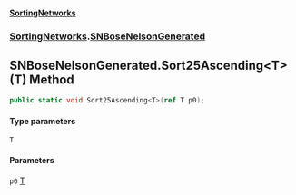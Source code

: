 #### [SortingNetworks](./index.md 'index')
### [SortingNetworks](./SortingNetworks.md 'SortingNetworks').[SNBoseNelsonGenerated](./SortingNetworks-SNBoseNelsonGenerated.md 'SortingNetworks.SNBoseNelsonGenerated')
## SNBoseNelsonGenerated.Sort25Ascending&lt;T&gt;(T) Method
```csharp
public static void Sort25Ascending<T>(ref T p0);
```
#### Type parameters
<a name='SortingNetworks-SNBoseNelsonGenerated-Sort25Ascending-T-(T)-T'></a>
`T`  
  
#### Parameters
<a name='SortingNetworks-SNBoseNelsonGenerated-Sort25Ascending-T-(T)-p0'></a>
`p0` [T](#SortingNetworks-SNBoseNelsonGenerated-Sort25Ascending-T-(T)-T 'SortingNetworks.SNBoseNelsonGenerated.Sort25Ascending&lt;T&gt;(T).T')  
  
